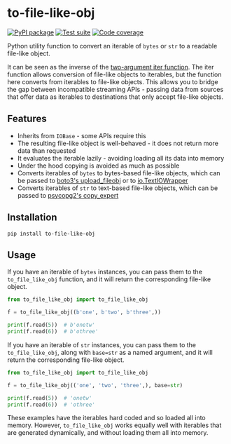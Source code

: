 # to-file-like-obj

[![PyPI package](https://img.shields.io/pypi/v/to-file-like-obj?label=PyPI%20package&color=%234c1)](https://pypi.org/project/to-file-like-obj/) [![Test suite](https://img.shields.io/github/actions/workflow/status/uktrade/to-file-like-obj/test.yml?label=Test%20suite)](https://github.com/uktrade/to-file-like-obj/actions/workflows/test.yml) [![Code coverage](https://img.shields.io/codecov/c/github/uktrade/to-file-like-obj?label=Code%20coverage)](https://app.codecov.io/gh/uktrade/to-file-like-obj)

Python utility function to convert an iterable of `bytes` or `str` to a readable file-like object.

It can be seen as the inverse of the [two-argument iter function](https://docs.python.org/3/library/functions.html#iter). The iter function allows conversion of file-like objects to iterables, but the function here converts from iterables to file-like objects. This allows you to bridge the gap between incompatible streaming APIs - passing data from sources that offer data as iterables to destinations that only accept file-like objects.


## Features

- Inherits from `IOBase` - some APIs require this
- The resulting file-like object is well-behaved - it does not return more data than requested
- It evaluates the iterable lazily - avoiding loading all its data into memory
- Under the hood copying is avoided as much as possible
- Converts iterables of `bytes` to bytes-based file-like objects, which can be passed to [boto3's upload_fileobj](https://boto3.amazonaws.com/v1/documentation/api/latest/reference/services/s3/client/upload_fileobj.html) or to [io.TextIOWrapper](https://docs.python.org/3/library/io.html#io.TextIOWrapper)
- Converts iterables of `str` to text-based file-like objects, which can be passed to [psycopg2's copy_expert](https://www.psycopg.org/docs/cursor.html#cursor.copy_expert)


## Installation

```shell
pip install to-file-like-obj
```


## Usage

If you have an iterable of `bytes` instances, you can pass them to the `to_file_like_obj` function, and it will return the corresponding file-like object.

```python
from to_file_like_obj import to_file_like_obj

f = to_file_like_obj((b'one', b'two', b'three',))

print(f.read(5))  # b'onetw'
print(f.read(6))  # b'othree'
```

If you have an iterable of `str` instances, you can pass them to the `to_file_like_obj`, along with `base=str` as a named argument, and it will return the corresponding file-like object.

```python
from to_file_like_obj import to_file_like_obj

f = to_file_like_obj(('one', 'two', 'three',), base=str)

print(f.read(5))  # 'onetw'
print(f.read(6))  # 'othree'
```

These examples have the iterables hard coded and so loaded all into memory. However, `to_file_like_obj` works equally well with iterables that are generated dynamically, and without loading them all into memory.
